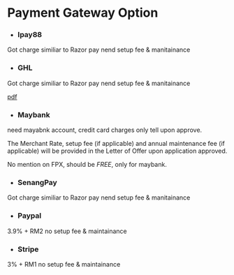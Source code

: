 # Payment Gateway Option
* ### Ipay88

Got charge similiar to Razor pay nend setup fee & manitainance
* ### GHL

Got charge similiar to Razor pay nend setup fee & manitainance

[pdf](https://github.com/ytyeoh/opencart-cheatsheet/blob/master/G-Direct%20Pricing%20Deck%20(MY)-1.pdf)
* ### Maybank

need mayabnk account, credit card charges only tell upon approve.

The Merchant Rate, setup fee (if applicable) and annual maintenance fee (if applicable) will be provided in the Letter of Offer upon application approved.

No mention on FPX, should be *FREE*, only for maybank.

* ### SenangPay

Got charge similiar to Razor pay nend setup fee & manitainance
* ### Paypal
 3.9% + RM2 no setup fee & maintainance
* ### Stripe

3% + RM1 no setup fee & maintainance

